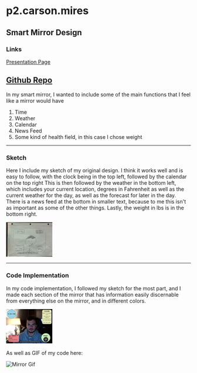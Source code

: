 # p2.carson.mires

## Smart Mirror Design

### Links

[Presentation Page]()

[Github Repo](https://github.com/carsonmires/p2.carson.mires)
-------------------------------------------------------------------------------------------------------------------------------
In my smart mirror, I wanted to include some of the main functions that I feel like a mirror would have

1) Time
2) Weather
3) Calendar
4) News Feed
5) Some kind of health field, in this case I chose weight



------------------------------------------------------------------------------------------------------------------------------
### Sketch

Here I include my sketch of my original design.
I think it works well and is easy to follow, with the clock being in the top left, followed by the calendar on the top right
This is then followed by the weather in the bottom left, which includes your current location, degrees in Fahrenheit as well as the current weather for the day,
as well as the forecast for later in the day.
There is a news feed at the bottom in smaller text, because to me this isn't as important as some of the other things. Lastly, the weight in lbs is in the bottom right.

<img src= "https://github.com/carsonmires/p2.carson.mires/blob/main/mirror sketch.jpg" width=25% height=25%>


------------------------------------------------------------------------------------------------------------------------------
### Code Implementation

In my code implementation, I followed my sketch for the most part, and I made each section of the mirror that has information easily discernable from
everything else on the mirror, and in different colors.

<img src= "https://github.com/carsonmires/p2.carson.mires/blob/main/mirror code pic.jpg" width=25% height=25%>

As well as GIF of my code here:

![Mirror Gif](https://raw.githubusercontent.com/carsonmires/p2.carson.mires/main/mirror_crop.gif)
